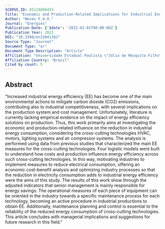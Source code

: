 ```yaml
---
SCOPUS_ID: 85124896453
Title: "Economic and Production-Related Implications for Industrial Energy Efficiency: A Logistic Regression Analysis on Cross-Cutting Technologies"
Author: "Neves F.d.O."
Journal: "Energies"
Publication Date: {'$date': '2022-02-01T00:00:00Z'}
Publication Year: 2022
DOI: "10.3390/en15041382"
Source Type: "Journal"
Document Type: "ar"
Document Type Description: "Article"
Affiliation: "Universidade Estadual Paulista \"Júlio de Mesquita Filho\""
Affiliation Country: "Brazil"
Cited by count: 5
---
```


## Abstract
"Increased industrial energy efficiency (EE) has become one of the main environmental actions to mitigate carbon dioxide (CO2) emissions, contributing also to industrial competitiveness, with several implications on the production system and cost management. Unfortunately, literature is currently lacking empirical evidence on the impact of energy efficiency solutions on production. Thus, this work primarily aims at investigating the economic and production-related influence on the reduction in industrial energy consumption, considering the cross-cutting technologies HVAC, motors, lighting systems and air compressor systems. The analysis is performed using data from previous studies that characterized the main EE measures for the cross-cutting technologies. Four logistic models were built to understand how costs and production influence energy efficiency across such cross-cutting technologies. In this way, motivating industries to implement measures to reduce electrical consumption, offering an economic cost–benefit analysis and optimizing industry processes so that the reduction in electricity consumption adds to industrial energy efficiency were the aims of this study. The results of this work show through the adjusted indicators that senior management is mainly responsible for energy savings. The operational measures of each piece of equipment can be oriented in the industry towards a specific maintenance process for each technology, becoming an active procedure in industrial productions to obtain EE. Additionally, maintenance planning and control is essential to the reliability of the reduced energy consumption of cross-cutting technologies. This article concludes with managerial implications and suggestions for future research in this field."
